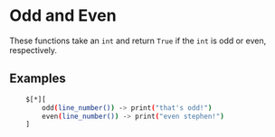 
# Odd and Even

These functions take an `int` and return `True` if the `int` is odd or even, respectively.

## Examples

```bash
    $[*][
        odd(line_number()) -> print("that's odd!")
        even(line_number()) -> print("even stephen!")
    ]
```


